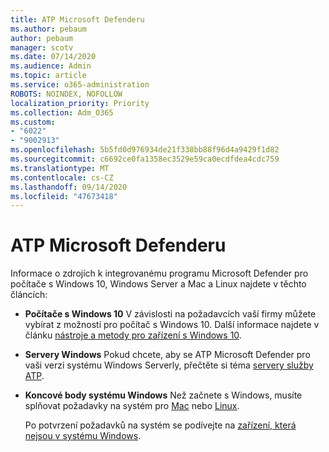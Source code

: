 ```yaml
---
title: ATP Microsoft Defenderu
ms.author: pebaum
author: pebaum
manager: scotv
ms.date: 07/14/2020
ms.audience: Admin
ms.topic: article
ms.service: o365-administration
ROBOTS: NOINDEX, NOFOLLOW
localization_priority: Priority
ms.collection: Adm_O365
ms.custom:
- "6022"
- "9002913"
ms.openlocfilehash: 5b5fd0d976934de21f338bb88f96d4a9429f1d82
ms.sourcegitcommit: c6692ce0fa1358ec3529e59ca0ecdfdea4cdc759
ms.translationtype: MT
ms.contentlocale: cs-CZ
ms.lasthandoff: 09/14/2020
ms.locfileid: "47673418"
---
```

# <a name="onboarding-microsoft-defender-atp"></a>ATP Microsoft Defenderu

Informace o zdrojích k integrovanému programu Microsoft Defender pro počítače s Windows 10, Windows Server a Mac a Linux najdete v těchto článcích: 

- **Počítače s Windows 10** V závislosti na požadavcích vaší firmy můžete vybírat z možností pro počítač s Windows 10. Další informace najdete v článku [nástroje a metody pro zařízení s Windows 10](https://docs.microsoft.com/windows/security/threat-protection/microsoft-defender-atp/configure-endpoints). 

- **Servery Windows** Pokud chcete, aby se ATP Microsoft Defender pro vaši verzi systému Windows Serverly, přečtěte si téma [servery služby ATP](https://docs.microsoft.com/windows/security/threat-protection/microsoft-defender-atp/configure-server-endpoints).

- **Koncové body systému Windows**  Než začnete s Windows, musíte splňovat požadavky na systém pro [Mac](https://docs.microsoft.com/windows/security/threat-protection/microsoft-defender-atp/microsoft-defender-atp-mac#system-requirements) nebo [Linux](https://docs.microsoft.com/windows/security/threat-protection/microsoft-defender-atp/microsoft-defender-atp-linux#system-requirements).

    Po potvrzení požadavků na systém se podívejte na [zařízení, která nejsou v systému Windows](https://docs.microsoft.com/windows/security/threat-protection/microsoft-defender-atp/configure-endpoints-non-windows#onboarding-non-windows-machines).